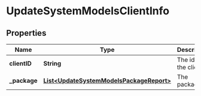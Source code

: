 

# UpdateSystemModelsClientInfo


## Properties

| Name | Type | Description | Notes |
|------------ | ------------- | ------------- | -------------|
|**clientID** | **String** | The id of the client |  [optional] |
|**_package** | [**List&lt;UpdateSystemModelsPackageReport&gt;**](UpdateSystemModelsPackageReport.md) | The packages |  [optional] |



